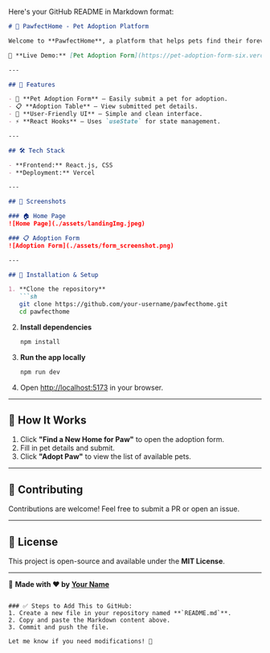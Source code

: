 Here's your GitHub README in Markdown format:  

```md
# 🐾 PawfectHome - Pet Adoption Platform

Welcome to **PawfectHome**, a platform that helps pets find their forever homes! 🏡🐶🐱

🚀 **Live Demo:** [Pet Adoption Form](https://pet-adoption-form-six.vercel.app/)

---

## 📌 Features

- 📝 **Pet Adoption Form** – Easily submit a pet for adoption.
- 📋 **Adoption Table** – View submitted pet details.
- 🎨 **User-Friendly UI** – Simple and clean interface.
- ⚡ **React Hooks** – Uses `useState` for state management.

---

## 🛠️ Tech Stack

- **Frontend:** React.js, CSS
- **Deployment:** Vercel

---

## 📸 Screenshots

### 🏠 Home Page
![Home Page](./assets/landingImg.jpeg)

### 📋 Adoption Form
![Adoption Form](./assets/form_screenshot.png)

---

## 🚀 Installation & Setup

1. **Clone the repository**  
   ```sh
   git clone https://github.com/your-username/pawfecthome.git
   cd pawfecthome
   ```

2. **Install dependencies**  
   ```sh
   npm install
   ```

3. **Run the app locally**  
   ```sh
   npm run dev
   ```

4. Open [http://localhost:5173](http://localhost:5173) in your browser.

---

## 📌 How It Works

1. Click **"Find a New Home for Paw"** to open the adoption form.
2. Fill in pet details and submit.
3. Click **"Adopt Paw"** to view the list of available pets.

---

## 🤝 Contributing

Contributions are welcome! Feel free to submit a PR or open an issue.  

---

## 📜 License

This project is open-source and available under the **MIT License**.

---

🌟 **Made with ❤️ by [Your Name](https://github.com/your-username)**
```

### ✅ Steps to Add This to GitHub:
1. Create a new file in your repository named **`README.md`**.
2. Copy and paste the Markdown content above.
3. Commit and push the file.

Let me know if you need modifications! 🚀